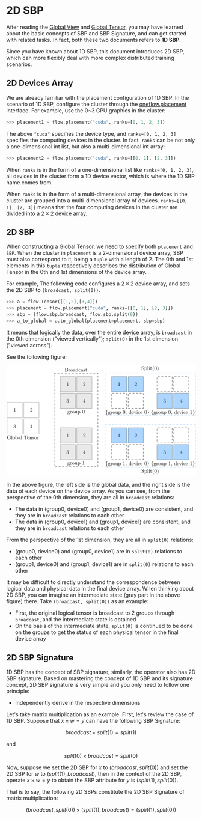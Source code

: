 # 2D SBP

After reading the [Global View](./02_sbp.md) and [Global Tensor](./03_consistent_tensor.md), you may have learned about the basic concepts of SBP and SBP Signature, and can get started with related tasks. In fact, both these two documents refers to **1D SBP**.

Since you have known about 1D SBP, this document introduces 2D SBP, which can more flexibly deal with more complex distributed training scenarios.

## 2D Devices Array

We are already familiar with the placement configuration of 1D SBP. In the scenario of 1D SBP, configure the cluster through the [oneflow.placement](https://oneflow.readthedocs.io/en/master/placement.html#oneflow.placement) interface. For example, use the 0~3 GPU graphics in the cluster:

```python
>>> placement1 = flow.placement("cuda", ranks=[0, 1, 2, 3])
```

The above `"cuda"` specifies the device type, and `ranks=[0, 1, 2, 3]` specifies the computing devices in the cluster. In fact, `ranks` can be not only a one-dimensional int list, but also a multi-dimensional int array:

```python
>>> placement2 = flow.placement("cuda", ranks=[[0, 1], [2, 3]])
```

When `ranks` is in the form of a one-dimensional list like `ranks=[0, 1, 2, 3]`, all devices in the cluster form a 1D device vector, which is where the 1D SBP name comes from.

When `ranks` is in the form of a multi-dimensional array, the devices in the cluster are grouped into a multi-dimensional array of devices. `ranks=[[0, 1], [2, 3]]` means that the four computing devices in the cluster are divided into a $2 \times 2$ device array.

## 2D SBP

When constructing a Global Tensor, we need to specify both `placement` and `SBP`. When the cluster in `placement` is a 2-dimensional device array, SBP must also correspond to it, being a `tuple` with a length of 2. The 0th and 1st elements in this `tuple` respectively describes the distribution of Global Tensor in the 0th and 1st dimensions of the device array.

For example, The following code configures a $2 \times 2$ device array, and sets the 2D SBP to `(broadcast, split(0))`.

```python
>>> a = flow.Tensor([[1,2],[3,4]])
>>> placement = flow.placement("cuda", ranks=[[0, 1], [2, 3]])
>>> sbp = (flow.sbp.broadcast, flow.sbp.split(0))
>>> a_to_global = a.to_global(placement=placement, sbp=sbp)
```

It means that logically the data, over the entire device array, is `broadcast` in the 0th dimension ("viewed vertically"); `split(0)` in the 1st dimension ("viewed across").

See the following figure:

![](./imgs/2d-sbp.png)

In the above figure, the left side is the global data, and the right side is the data of each device on the device array. As you can see, from the perspective of the 0th dimension, they are all in `broadcast` relations:

- The data in (group0, device0) and (group1, device0) are consistent, and they are in `broadcast` relations to each other
- The data in (group0, device1) and (group1, device1) are consistent, and they are in `broadcast` relations to each other

From the perspective of the 1st dimension, they are all in `split(0)` relations:

- (group0, device0) and (group0, device1) are in `split(0)` relations to each other
- (group1, device0) and (group1, device1) are in `split(0)` relations to each other

It may be difficult to directly understand the correspondence between logical data and physical data in the final device array. When thinking about 2D SBP, you can imagine an intermediate state (gray part in the above figure) there. Take `(broadcast, split(0))` as an example:

- First, the original logical tensor is broadcast to 2 groups through `broadcast`, and the intermediate state is obtained
- On the basis of the intermediate state, `split(0)` is continued to be done on the groups to get the status of each physical tensor in the final device array

## 2D SBP Signature

1D SBP has the concept of SBP signature, similarly, the operator also has 2D SBP signature. Based on mastering the concept of 1D SBP and its signature concept, 2D SBP signature is very simple and you only need to follow one principle:

- Independently derive in the respective dimensions

Let's take matrix multiplication as an example. First, let's review the case of 1D SBP. Suppose that $x \times w = y$ can have the following SBP Signature:

$$ broadcast \times split(1) = split(1) $$

and

$$ split(0) \times broadcast = split(0) $$

Now, suppose we set the 2D SBP for $x$ to $(broadcast, split(0))$ and set the 2D SBP for $w$ to $(split(1), broadcast)$, then in the context of the 2D SBP, operate $x \times w = y$ to obtain the SBP attribute for $y$ is $(split(1), split(0))$.

That is to say, the following 2D SBPs constitute the 2D SBP Signature of matrix multiplication:

$$ (broadcast, split(0)) \times (split(1), broadcast) =  (split(1), split(0)) $$
